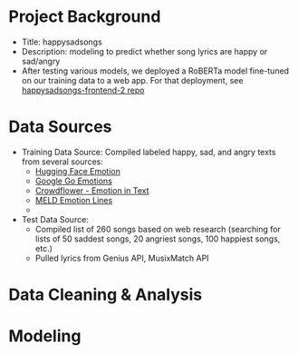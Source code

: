 # Project Background
- Title: happysadsongs
- Description: modeling to predict whether song lyrics are happy or sad/angry
- After testing various models, we deployed a RoBERTa model fine-tuned on our training data to a web app. For that deployment, see [happysadsongs-frontend-2 repo](../../../happysadsongs-frontend-2) 

# Data Sources
- Training Data Source: 
  Compiled labeled happy, sad, and angry texts from several sources: 
    - [Hugging Face Emotion](https://github.com/huggingface/datasets/blob/master/datasets/emotion/README.md)
    - [Google Go Emotions](https://github.com/google-research/google-research/tree/master/goemotions)
    - [Crowdflower - Emotion in Text](https://data.world/crowdflower/sentiment-analysis-in-text)
    - [MELD Emotion Lines](https://affective-meld.github.io/)
    - 
- Test Data Source:
    - Compiled list of 260 songs based on web research (searching for lists of 50 saddest songs, 20 angriest songs, 100 happiest songs, etc.) 
    - Pulled lyrics from Genius API, MusixMatch API 

# Data Cleaning & Analysis

# Modeling


